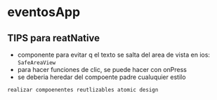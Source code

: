 # eventosApp

## TIPS para reatNative
- componente para evitar q el texto se salta del area de vista en ios: `SafeAreaView`
- para hacer funciones de clic, se puede hacer con onPress
- se deberia heredar del compoente padre cualuquier estilo

`realizar compoenentes reutlizables atomic design `